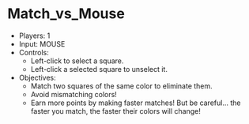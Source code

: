 # Match_vs_Mouse

<div id="matchvsmouse" class="hidden">
		<ul>
			<li>Players: 1</li>
			<li>Input: MOUSE</li>
			<li>Controls:
				<ul>
					<li>Left-click to select a square.</li>
					<li>Left-click a selected square to unselect it.</li>
				</ul>
			</li>
			<li>Objectives:
				<ul>
					<li>Match two squares of the same color to eliminate them.</li>
					<li>Avoid mismatching colors!</li>
					<li>Earn more points by making faster matches! But be careful... the faster you match, the faster their colors will change!</li>
				</ul>
			</li>
		</ul>
	</div>
